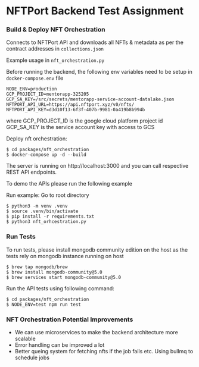 # NFTPort Backend Test Assignment

### Build & Deploy NFT Orchestration

Connects to NFTPort API and downloads all NFTs & metadata as per the contract addresses in `collections.json`

Example usage in `nft_orchestration.py`

Before running the backend, the following env variables need to be setup in `docker-compose.env` file
```
NODE_ENV=production
GCP_PROJECT_ID=mentorapp-325205
GCP_SA_KEY=/src/secrets/mentorapp-service-account-datalake.json
NFTPORT_API_URL=https://api.nftport.xyz/v0/nfts/
NFTPORT_API_KEY=d3d10f13-6f3f-407b-9981-0a419b8b994b
```
where
GCP_PROJECT_ID is the google cloud platform project id
GCP_SA_KEY is the service account key with access to GCS

Deploy nft orchestration:

```
$ cd packages/nft_orchestration
$ docker-compose up -d --build
```

The server is running on http://localhost:3000 and you can call respective REST
API endpoints.

To demo the APIs please run the following example

Run example:
Go to root directory

```
$ python3 -m venv .venv
$ source .venv/bin/activate
$ pip install -r requirements.txt
$ python3 nft_orhcestration.py 
```
### Run Tests
To run tests, please install mongodb community edition on the host as the tests
rely on mongodb instance running on host
```
$ brew tap mongodb/brew
$ brew install mongodb-community@5.0
$ brew services start mongodb-community@5.0
```
Run the API tests using following command:
```
$ cd packages/nft_orchestration
$ NODE_ENV=test npm run test
```
### NFT Orchestration Potential Improvements
- We can use microservices to make the backend architecture more scalable
- Error handling can be improved a lot
- Better queing system for fetching nfts if the job fails etc. Using bullmq to schedule jobs